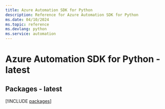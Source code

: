 ```yaml
---
title: Azure Automation SDK for Python
description: Reference for Azure Automation SDK for Python
ms.date: 04/10/2024
ms.topic: reference
ms.devlang: python
ms.service: automation
---
```

# Azure Automation SDK for Python - latest
## Packages - latest
[!INCLUDE [packages](automation-index.md)]